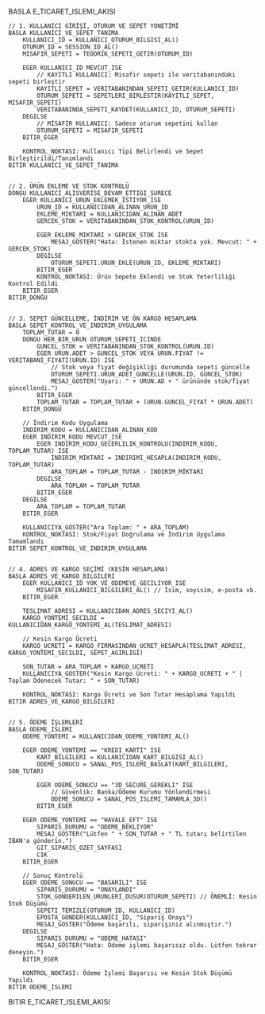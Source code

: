 BASLA E_TICARET_ISLEMI_AKISI

    // 1. KULLANICI GİRİŞİ, OTURUM VE SEPET YÖNETİMİ
    BASLA KULLANICI_VE_SEPET_TANIMA
        KULLANICI_ID = KULLANICI_OTURUM_BILGISI_AL()
        OTURUM_ID = SESSION_ID_AL()
        MISAFIR_SEPETI = TEOORIK_SEPETI_GETIR(OTURUM_ID)

        EGER KULLANICI_ID MEVCUT_ISE
            // KAYITLI KULLANICI: Misafir sepeti ile veritabanındaki sepeti birleştir
            KAYITLI_SEPET = VERITABANINDAN_SEPETI_GETIR(KULLANICI_ID)
            OTURUM_SEPETI = SEPETLERI_BIRLESTIR(KAYITLI_SEPET, MISAFIR_SEPETI)
            VERITABANINDA_SEPETI_KAYDET(KULLANICI_ID, OTURUM_SEPETI)
        DEGILSE
            // MİSAFİR KULLANICI: Sadece oturum sepetini kullan
            OTURUM_SEPETI = MISAFIR_SEPETI
        BITIR_EGER

        KONTROL_NOKTASI: Kullanıcı Tipi Belirlendi ve Sepet Birleştirildi/Tanımlandı
    BITIR KULLANICI_VE_SEPET_TANIMA


    // 2. ÜRÜN EKLEME VE STOK KONTROLÜ
    DONGU KULLANICI_ALISVERISE_DEVAM_ETTIGI_SURECE
        EGER KULLANICI_URUN_EKLEMEK_ISTIYOR_ISE
            URUN_ID = KULLANICIDAN_ALINAN_URUN_ID
            EKLEME_MIKTARI = KULLANICIDAN_ALINAN_ADET
            GERCEK_STOK = VERITABANINDAN_STOK_KONTROL(URUN_ID)

            EGER EKLEME_MIKTARI > GERCEK_STOK ISE
                MESAJ_GOSTER("Hata: İstenen miktar stokta yok. Mevcut: " + GERCEK_STOK)
            DEGILSE
                OTURUM_SEPETI.URUN_EKLE(URUN_ID, EKLEME_MIKTARI)
            BITIR_EGER
            KONTROL_NOKTASI: Ürün Sepete Eklendi ve Stok Yeterliliği Kontrol Edildi
        BITIR_EGER
    BITIR_DONGU


    // 3. SEPET GÜNCELLEME, İNDİRİM VE ÖN KARGO HESAPLAMA
    BASLA SEPET_KONTROL_VE_INDIRIM_UYGULAMA
        TOPLAM_TUTAR = 0
        DONGU HER_BIR_URUN OTURUM_SEPETI_ICINDE
            GUNCEL_STOK = VERITABANINDAN_STOK_KONTROL(URUN.ID)
            EGER URUN.ADET > GUNCEL_STOK VEYA URUN.FIYAT != VERITABANI_FIYATI(URUN.ID) ISE
                // Stok veya fiyat değişikliği durumunda sepeti güncelle
                OTURUM_SEPETI.URUN_ADET_GUNCELLE(URUN.ID, GUNCEL_STOK)
                MESAJ_GOSTER("Uyarı: " + URUN.AD + " ürününde stok/fiyat güncellendi.")
            BITIR_EGER
            TOPLAM_TUTAR = TOPLAM_TUTAR + (URUN.GUNCEL_FIYAT * URUN.ADET)
        BITIR_DONGU
        
        // İndirim Kodu Uygulama
        INDIRIM_KODU = KULLANICIDAN_ALINAN_KOD
        EGER INDIRIM_KODU MEVCUT_ISE
            EGER INDIRIM_KODU_GECERLILIK_KONTROLU(INDIRIM_KODU, TOPLAM_TUTAR) ISE
                INDIRIM_MİKTARI = INDIRIMI_HESAPLA(INDIRIM_KODU, TOPLAM_TUTAR)
                ARA_TOPLAM = TOPLAM_TUTAR - INDIRIM_MİKTARI
            DEGILSE
                ARA_TOPLAM = TOPLAM_TUTAR
            BITIR_EGER
        DEGILSE
            ARA_TOPLAM = TOPLAM_TUTAR
        BITIR_EGER
        
        KULLANICIYA_GOSTER("Ara Toplam: " + ARA_TOPLAM)
        KONTROL_NOKTASI: Stok/Fiyat Doğrulama ve İndirim Uygulama Tamamlandı
    BITIR SEPET_KONTROL_VE_INDIRIM_UYGULAMA


    // 4. ADRES VE KARGO SEÇİMİ (KESİN HESAPLAMA)
    BASLA ADRES_VE_KARGO_BILGILERI
        EGER KULLANICI_ID YOK_VE_ODEMEYE_GECILIYOR_ISE
            MISAFIR_KULLANICI_BILGILERI_AL() // İsim, soyisim, e-posta vb.
        BITIR_EGER
        
        TESLIMAT_ADRESI = KULLANICIDAN_ADRES_SECIYI_AL()
        KARGO_YONTEMI_SECILDI = KULLANICIDAN_KARGO_YONTEMI_AL(TESLIMAT_ADRESI)
        
        // Kesin Kargo Ücreti
        KARGO_UCRETI = KARGO_FIRMASINDAN_UCRET_HESAPLA(TESLIMAT_ADRESI, KARGO_YONTEMI_SECILDI, SEPET_AGIRLIGI)
        
        SON_TUTAR = ARA_TOPLAM + KARGO_UCRETI
        KULLANICIYA_GOSTER("Kesin Kargo Ücreti: " + KARGO_UCRETI + " | Toplam Ödenecek Tutar: " + SON_TUTAR)
        
        KONTROL_NOKTASI: Kargo Ücreti ve Son Tutar Hesaplama Yapıldı
    BITIR ADRES_VE_KARGO_BILGILERI


    // 5. ÖDEME İŞLEMLERİ
    BASLA ODEME_ISLEMI
        ODEME_YONTEMI = KULLANICIDAN_ODEME_YONTEMI_AL()

        EGER ODEME_YONTEMI == "KREDI_KARTI" ISE
            KART_BILGILERI = KULLANICIDAN_KART_BILGISI_AL()
            ODEME_SONUCU = SANAL_POS_ISLEMI_BASLAT(KART_BILGILERI, SON_TUTAR)
            
            EGER ODEME_SONUCU == "3D_SECURE_GEREKLI" ISE
                // Güvenlik: Banka/Ödeme Kurumu Yönlendirmesi
                ODEME_SONUCU = SANAL_POS_ISLEMI_TAMAMLA_3D()
            BITIR_EGER

        EGER ODEME_YONTEMI == "HAVALE_EFT" ISE
            SIPARIS_DURUMU = "ODEME_BEKLIYOR"
            MESAJ_GOSTER("Lütfen " + SON_TUTAR + " TL tutarı belirtilen IBAN'a gönderin.")
            GIT_SIPARIS_OZET_SAYFASI
            CIK
        BITIR_EGER

        // Sonuç Kontrolü
        EGER ODEME_SONUCU == "BASARILI" ISE
            SIPARIS_DURUMU = "ONAYLANDI"
            STOK_GONDERILEN_URUNLERI_DUSUR(OTURUM_SEPETI) // ÖNEMLİ: Kesin Stok Düşümü
            SEPETI_TEMIZLE(OTURUM_ID, KULLANICI_ID)
            EPOSTA_GONDER(KULLANICI_ID, "Sipariş Onayı")
            MESAJ_GOSTER("Ödeme başarılı, siparişiniz alınmıştır.")
        DEGILSE
            SIPARIS_DURUMU = "ODEME_HATASI"
            MESAJ_GOSTER("Hata: Ödeme işlemi başarısız oldu. Lütfen tekrar deneyin.")
        BITIR_EGER

        KONTROL_NOKTASI: Ödeme İşlemi Başarısı ve Kesin Stok Düşümü Yapıldı
    BITIR ODEME_ISLEMI

BITIR E_TICARET_ISLEMI_AKISI
